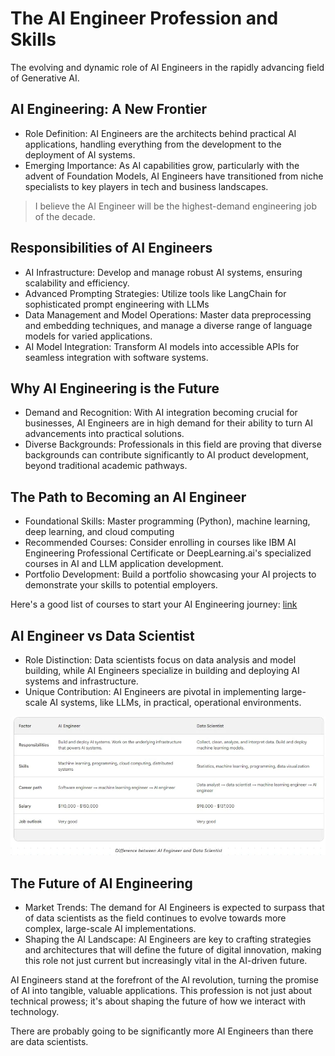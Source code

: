 # The AI Engineer Profession and Skills

The evolving and dynamic role of AI Engineers in the rapidly advancing field of Generative AI.

## AI Engineering: A New Frontier

- Role Definition: AI Engineers are the architects behind practical AI applications, handling everything from the development to the deployment of AI systems.
- Emerging Importance: As AI capabilities grow, particularly with the advent of Foundation Models, AI Engineers have transitioned from niche specialists to key players in tech and business landscapes.

> I believe the AI Engineer will be the highest-demand engineering job of the decade.

## Responsibilities of AI Engineers

- AI Infrastructure: Develop and manage robust AI systems, ensuring scalability and efficiency.
- Advanced Prompting Strategies: Utilize tools like LangChain for sophisticated prompt engineering with LLMs
- Data Management and Model Operations: Master data preprocessing and embedding techniques, and manage a diverse range of language models for varied applications.
- AI Model Integration: Transform AI models into accessible APIs for seamless integration with software systems.

## Why AI Engineering is the Future

- Demand and Recognition: With AI integration becoming crucial for businesses, AI Engineers are in high demand for their ability to turn AI advancements into practical solutions.
- Diverse Backgrounds: Professionals in this field are proving that diverse backgrounds can contribute significantly to AI product development, beyond traditional academic pathways.

## The Path to Becoming an AI Engineer

- Foundational Skills: Master programming (Python), machine learning, deep learning, and cloud computing
- Recommended Courses: Consider enrolling in courses like IBM AI Engineering Professional Certificate or DeepLearning.ai's specialized courses in AI and LLM application development.
- Portfolio Development: Build a portfolio showcasing your AI projects to demonstrate your skills to potential employers.

Here's a good list of courses to start your AI Engineering journey: [link](https://www.linkedin.com/posts/armand-ruiz_7-short-courses-to-become-an-ai-engineer-activity-7122175917946245120-UVLO/?utm_source=share&utm_medium=member_desktop)​

## AI Engineer vs Data Scientist

- Role Distinction: Data scientists focus on data analysis and model building, while AI Engineers specialize in building and deploying AI systems and infrastructure.
- Unique Contribution: AI Engineers are pivotal in implementing large-scale AI systems, like LLMs, in practical, operational environments.

![ai-eng vs data sci](images/11-1.png)

## The Future of AI Engineering

- Market Trends: The demand for AI Engineers is expected to surpass that of data scientists as the field continues to evolve towards more complex, large-scale AI implementations.
- Shaping the AI Landscape: AI Engineers are key to crafting strategies and architectures that will define the future of digital innovation, making this role not just current but increasingly vital in the AI-driven future.

AI Engineers stand at the forefront of the AI revolution, turning the promise of AI into tangible, valuable applications. This profession is not just about technical prowess; it's about shaping the future of how we interact with technology.

There are probably going to be significantly more AI Engineers than there are data scientists.

